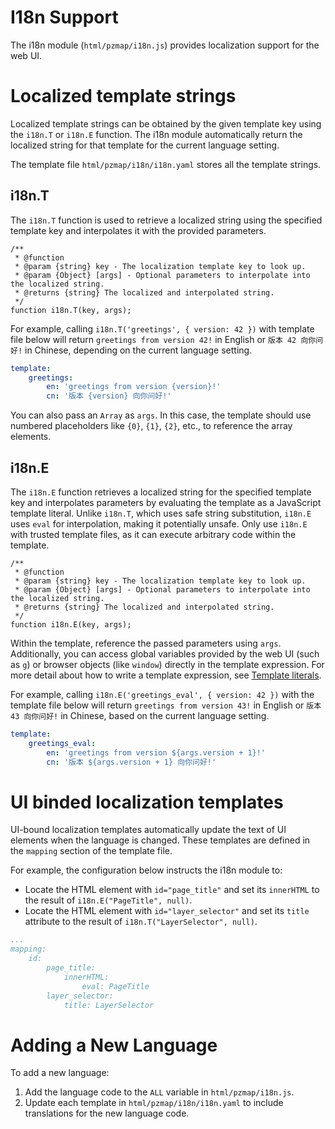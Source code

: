 # I18n Support

The i18n module (`html/pzmap/i18n.js`) provides localization support for the web UI.

# Localized template strings

Localized template strings can be obtained by the given template key using the `i18n.T` or `i18n.E` function. The i18n module automatically return the localized string for that template for the current language setting.

The template file `html/pzmap/i18n/i18n.yaml` stores all the template strings.

## i18n.T
The `i18n.T` function is used to retrieve a localized string using the specified template key and interpolates it with the provided parameters.
```
/**
 * @function
 * @param {string} key - The localization template key to look up.
 * @param {Object} [args] - Optional parameters to interpolate into the localized string.
 * @returns {string} The localized and interpolated string.
 */
function i18n.T(key, args);
```
For example, calling `i18n.T('greetings', { version: 42 })` with template file below will return `greetings from version 42!` in English or `版本 42 向你问好!` in Chinese, depending on the current language setting.
``` i18n.yaml
template:
    greetings:
        en: 'greetings from version {version}!'
        cn: '版本 {version} 向你问好!'
```
You can also pass an `Array` as `args`. In this case, the template should use numbered placeholders like `{0}`, `{1}`, `{2}`, etc., to reference the array elements.
## i18n.E
The `i18n.E` function retrieves a localized string for the specified template key and interpolates parameters by evaluating the template as a JavaScript template literal. Unlike `i18n.T`, which uses safe string substitution, `i18n.E` uses `eval` for interpolation, making it potentially unsafe. Only use `i18n.E` with trusted template files, as it can execute arbitrary code within the template.
```
/**
 * @function
 * @param {string} key - The localization template key to look up.
 * @param {Object} [args] - Optional parameters to interpolate into the localized string.
 * @returns {string} The localized and interpolated string.
 */
function i18n.E(key, args);
```
Within the template, reference the passed parameters using `args`. Additionally, you can access global variables provided by the web UI (such as `g`) or browser objects (like `window`) directly in the template expression. For more detail about how to write a template expression, see [Template literals](https://developer.mozilla.org/en-US/docs/Web/JavaScript/Reference/Template_literals).

For example, calling `i18n.E('greetings_eval', { version: 42 })` with the template file below will return `greetings from version 43!` in English or `版本 43 向你问好!` in Chinese, based on the current language setting.
``` i18n.yaml
template:
    greetings_eval:
        en: 'greetings from version ${args.version + 1}!'
        cn: '版本 ${args.version + 1} 向你问好!'
```

# UI binded localization templates

UI-bound localization templates automatically update the text of UI elements when the language is changed. These templates are defined in the `mapping` section of the template file.

For example, the configuration below instructs the i18n module to:
- Locate the HTML element with `id="page_title"` and set its `innerHTML` to the result of `i18n.E("PageTitle", null)`.
- Locate the HTML element with `id="layer_selector"` and set its `title` attribute to the result of `i18n.T("LayerSelector", null)`.
``` i18n.yaml
...
mapping:
    id:
        page_title:
            innerHTML:
                eval: PageTitle
        layer_selector:
            title: LayerSelector
```

# Adding a New Language

To add a new language:

1. Add the language code to the `ALL` variable in `html/pzmap/i18n.js`.
2. Update each template in `html/pzmap/i18n/i18n.yaml` to include translations for the new language code.